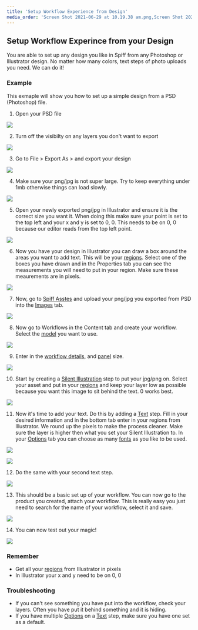 ```yaml
---
title: 'Setup Workflow Experience from Design'
media_order: 'Screen Shot 2021-06-29 at 10.19.38 am.png,Screen Shot 2021-06-29 at 10.19.56 am.png,Screen Shot 2021-06-29 at 10.20.12 am.png,Screen Shot 2021-06-29 at 10.21.33 am.png,Screen Shot 2021-06-29 at 10.29.42 am.png,Screen Shot 2021-06-29 at 10.34.07 am.png,Screen Shot 2021-06-29 at 10.37.28 am.png,Screen Shot 2021-06-29 at 10.41.37 am.png,Screen Shot 2021-06-29 at 10.44.51 am.png,Screen Shot 2021-06-29 at 10.46.51 am.png,Screen Shot 2021-06-29 at 10.50.18 am.png,Screen Shot 2021-06-29 at 11.07.19 am.png,Screen Shot 2021-06-29 at 11.09.44 am.png,Screen Shot 2021-06-29 at 11.10.41 am.png,Screen Shot 2021-06-29 at 10.52.30 am.png'
---
```


## Setup Workflow Experince from your Design

You are able to set up any design you like in Spiff from any Photoshop or Illustrator design. No matter how many colors, text steps of photo uploads you need. We can do it!

### Example

This exmaple will show you how to set up a simple design from a PSD (Photoshop) file.

1. Open your PSD file 

![](https://help.spiff.com.au/user/pages/03.Quick-Start/03.setup-workflow-experience-from-design/Screen%20Shot%202021-06-29%20at%2010.21.33%20am.png)

2. Turn off the visibilty on any layers you don't want to export

![](https://help.spiff.com.au/user/pages/03.Quick-Start/03.setup-workflow-experience-from-design/Screen%20Shot%202021-06-29%20at%2010.19.38%20am.png)

3. Go to File > Export As > and export your design

![](https://help.spiff.com.au/user/pages/03.Quick-Start/03.setup-workflow-experience-from-design/Screen%20Shot%202021-06-29%20at%2010.19.56%20am.png)

4. Make sure your png/jpg is not super large. Try to keep everything under 1mb otherwise things can load slowly. 

![](https://help.spiff.com.au/user/pages/03.Quick-Start/03.setup-workflow-experience-from-design/Screen%20Shot%202021-06-29%20at%2010.20.12%20am.png)

5. Open your newly exported png/jpg in Illustrator and ensure it is the correct size you want it. When doing this make sure your point is set to the top left and your x and y is set to 0, 0. This needs to be on 0, 0 because our editor reads from the top left point.

![](https://help.spiff.com.au/user/pages/03.Quick-Start/03.setup-workflow-experience-from-design/Screen%20Shot%202021-06-29%20at%2010.29.42%20am.png)

6. Now you have your design in Illustrator you can draw a box around the areas you want to add text. This will be your [regions](https://help.spiff.com.au/spiff-concepts/workflows/step-details/regions). Select one of the boxes you have drawn and in the Properties tab you can see the measurements you will need to put in your region. Make sure these meaurements are in pixels.

![](https://help.spiff.com.au/user/pages/03.Quick-Start/03.setup-workflow-experience-from-design/Screen%20Shot%202021-06-29%20at%2010.34.07%20am.png)

7. Now, go to [Spiff Asstes](https://help.spiff.com.au/spiff-concepts/asset-library) and upload your png/jpg you exported from PSD into the [Images](https://help.spiff.com.au/spiff-concepts/asset-library/images) tab.

![](https://help.spiff.com.au/user/pages/03.Quick-Start/03.setup-workflow-experience-from-design/Screen%20Shot%202021-06-29%20at%2010.44.51%20am.png)

8. Now go to Workflows in the Content tab and create your workflow. Select the [model](https://help.spiff.com.au/spiff-concepts/asset-library/3d-models) you want to use.

![](https://help.spiff.com.au/user/pages/03.Quick-Start/03.setup-workflow-experience-from-design/Screen%20Shot%202021-06-29%20at%2010.46.51%20am.png)

9. Enter in the [workflow details](https://help.spiff.com.au/spiff-concepts/workflows/workflow-details), and [panel](https://help.spiff.com.au/spiff-concepts/workflows/workflow-details/panels) size.

![](https://help.spiff.com.au/user/pages/03.Quick-Start/03.setup-workflow-experience-from-design/Screen%20Shot%202021-06-29%20at%2010.52.30%20am.png)

10. Start by creating a [Silent Illustration](https://help.spiff.com.au/spiff-concepts/step-types/silent-step) step to put your jpg/png on. Select your asset and put in your [regions](https://help.spiff.com.au/spiff-concepts/workflows/step-details/regions) and keep your layer low as possible because you want this image to sit behind the text. 0 works best.

![](https://help.spiff.com.au/user/pages/03.Quick-Start/03.setup-workflow-experience-from-design/Screen%20Shot%202021-06-29%20at%2010.50.18%20am.png)

11. Now it's time to add your text. Do this by adding a [Text](https://help.spiff.com.au/spiff-concepts/step-types/add-text) step. Fill in your desired information and in the bottom tab enter in your regions from Illustrator. We round up the pixels to make the process cleaner. Make sure the layer is higher then what you set your Silent Illustration to. In your [Options](https://help.spiff.com.au/spiff-concepts/options) tab you can choose as many [fonts](https://help.spiff.com.au/spiff-concepts/step-types/add-text) as you like to be used.

![](https://help.spiff.com.au/user/pages/03.Quick-Start/03.setup-workflow-experience-from-design/Screen%20Shot%202021-06-29%20at%2011.07.19%20am.png)

![](https://help.spiff.com.au/user/pages/03.Quick-Start/03.setup-workflow-experience-from-design/Screen%20Shot%202021-06-29%20at%2010.37.28%20am.png)

12. Do the same with your second text step. 

![](https://help.spiff.com.au/user/pages/03.Quick-Start/03.setup-workflow-experience-from-design/Screen%20Shot%202021-06-29%20at%2010.41.37%20am.png)

13. This should be a basic set up of your workflow. You can now go to the product you created, attach your workflow. This is really easy you just need to search for the name of your workflow, select it and save.

![](https://help.spiff.com.au/user/pages/03.Quick-Start/03.setup-workflow-experience-from-design/Screen%20Shot%202021-06-29%20at%2011.10.41%20am.png)

14. You can now test out your magic!

![](https://help.spiff.com.au/user/pages/03.Quick-Start/03.setup-workflow-experience-from-design/Screen%20Shot%202021-06-29%20at%2011.09.44%20am.png)

### Remember

* Get all your [regions](https://help.spiff.com.au/spiff-concepts/workflows/step-details/regions) from Illustrator in pixels
* In Illustrator your x and y need to be on 0, 0

### Troubleshooting

* If you can't see something you have put into the workflow, check your layers. Often you have put it behind something and it is hiding.
* If you have multiple [Options](https://help.spiff.com.au/spiff-concepts/options) on a [Text](https://help.spiff.com.au/spiff-concepts/step-types/add-text) step, make sure you have one set as a default.